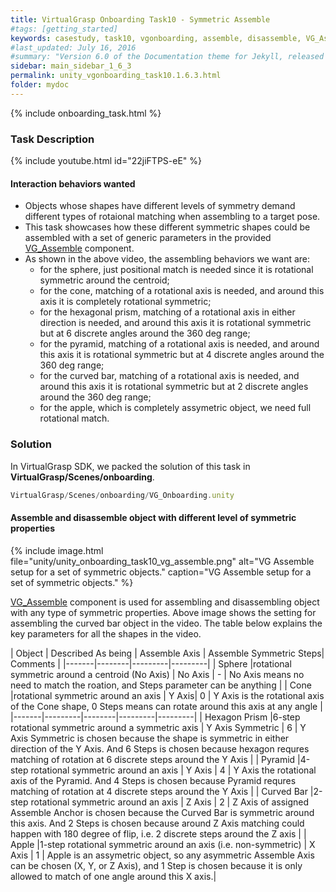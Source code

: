 ```yaml
---
title: VirtualGrasp Onboarding Task10 - Symmetric Assemble 
#tags: [getting_started]
keywords: casestudy, task10, vgonboarding, assemble, disassemble, VG_Assemble
#last_updated: July 16, 2016
#summary: "Version 6.0 of the Documentation theme for Jekyll, released July 4, 2016, implements relative links so you can view the files offline or on any server without configuring urls and baseurls. Additionally, you can store pages in subdirectories. Templates for alerts and images are available."
sidebar: main_sidebar_1_6_3
permalink: unity_vgonboarding_task10.1.6.3.html
folder: mydoc
---
```


{% include onboarding_task.html %}

### Task Description

{% include youtube.html id="22jiFTPS-eE" %}

#### Interaction behaviors wanted

* Objects whose shapes have different levels of symmetry demand different types of rotaional matching when assembling to a target pose. 
* This task showcases how these different symmetric shapes could be assembled with a set of generic parameters in the provided [VG_Assemble](unity_component_vgassemble.1.6.3.html) component. 
* As shown in the above video, the assembling behaviors we want are:
    * for the sphere, just positional match is needed since it is rotational symmetric around the centroid;
    * for the cone, matching of a rotational axis is needed, and around this axis it is completely rotational symmetric;
    * for the hexagonal prism, matching of a rotational axis in either direction is needed, and around this axis it is rotational symmetric but at 6 discrete angles around the 360 deg range;
    * for the pyramid, matching of a rotational axis is needed, and around this axis it is rotational symmetric but at 4 discrete angles around the 360 deg range;
    * for the curved bar, matching of a rotational axis is needed, and around this axis it is rotational symmetric but at 2 discrete angles around the 360 deg range;
    * for the apple, which is completely assymetric object, we need full rotational match. 

### Solution

In VirtualGrasp SDK, we packed the solution of this task in **VirtualGrasp/Scenes/onboarding**. 

```js
VirtualGrasp/Scenes/onboarding/VG_Onboarding.unity
````

#### Assemble and disassemble object with different level of symmetric properties

{% include image.html file="unity/unity_onboarding_task10_vg_assemble.png" alt="VG Assemble setup for a set of symmetric objects." caption="VG Assemble setup for a set of symmetric objects." %}

[VG_Assemble](unity_component_vgassemble.1.6.3.html) component is used for assembling and disassembling object with any type of symmetric properties. 
Above image shows the setting for assembling the curved bar object in the video. The table below explains the key parameters for all the shapes in the video. 

| Object | Described As being | Assemble Axis | Assemble Symmetric Steps| Comments |
|-------|--------|---------|---------|
| Sphere |rotational symmetric around  a centroid (No Axis) | No Axis | - | No Axis means no need to match the roation, and Steps parameter can be anything |
| Cone |rotational symmetric around an axis | Y Axis| 0 | Y Axis is the rotational axis of the Cone shape, 0 Steps means can rotate around this axis at any angle |
|-------|---------|--------|---------|---------|
| Hexagon Prism |6-step rotational symmetric around a symmetric axis | Y Axis Symmetric  | 6 | Y Axis Symmetric is chosen because the shape is symmetric in either direction of the Y Axis. And 6 Steps is chosen because hexagon requres matching of rotation at 6 discrete steps around the Y Axis |
| Pyramid |4-step rotational symmetric around an axis | Y Axis | 4 | Y Axis the rotational axis of the Pyramid. And 4 Steps is chosen because Pyramid requres matching of rotation at 4 discrete steps around the Y Axis |
| Curved Bar |2-step rotational symmetric around an axis  | Z Axis | 2 | Z Axis of assigned Assemble Anchor is chosen because the Curved Bar is symmetric around this axis. And 2 Steps is chosen because around Z Axis matching could happen with 180 degree of flip, i.e. 2 discrete steps around the Z axis |
| Apple |1-step rotational symmetric around an axis (i.e. non-symmetric) | X Axis | 1 | Apple is an assymetric object, so any asymmetric Assemble Axis can be chosen (X, Y, or Z Axis), and 1 Step is chosen because it is only allowed to match of one angle around this X axis.|


